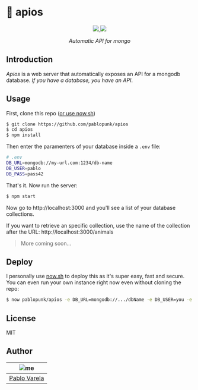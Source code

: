 # 🌱 apios

<p align="center">
  <a href="https://travis-ci.org/pablopunk/apios"><img src="https://img.shields.io/travis/pablopunk/apios.svg" /> </a>
  <a href="https://github.com/pablopunk/miny"><img src="https://img.shields.io/badge/made_with-miny-1eced8.svg" /> </a>
</p>

<p align="center">
  <i>Automatic API for mongo</i>
</p>


## Introduction

*Apios* is a web server that automatically exposes an API for a mongodb database. *If you have a database, you have an API*.


## Usage

First, clone this repo ([or use now.sh](#deploy))

```bash
$ git clone https://github.com/pablopunk/apios
$ cd apios
$ npm install
```

Then enter the paramenters of your database inside a `.env` file:

```sh
# .env
DB_URL=mongodb://my-url.com:1234/db-name
DB_USER=pablo
DB_PASS=pass42
```

That's it. Now run the server:

```bash
$ npm start
```

Now go to http://localhost:3000 and you'll see a list of your database collections.

If you want to retrieve an specific collection, use the name of the collection after the URL: http://localhost:3000/animals

>More coming soon...


## Deploy

I personally use [now.sh](http://now.sh) to deploy this as it's super easy, fast and secure. You can even run your own instance right now even without cloning the repo:

```bash
$ now pablopunk/apios -e DB_URL=mongodb://.../dbName -e DB_USER=you -e DB_PASS=1234
```

## License

MIT


## Author

| ![me](https://gravatar.com/avatar/fa50aeff0ddd6e63273a068b04353d9d?size=100)           |
| --------------------------------- |
| [Pablo Varela](https://pablo.life)   |

